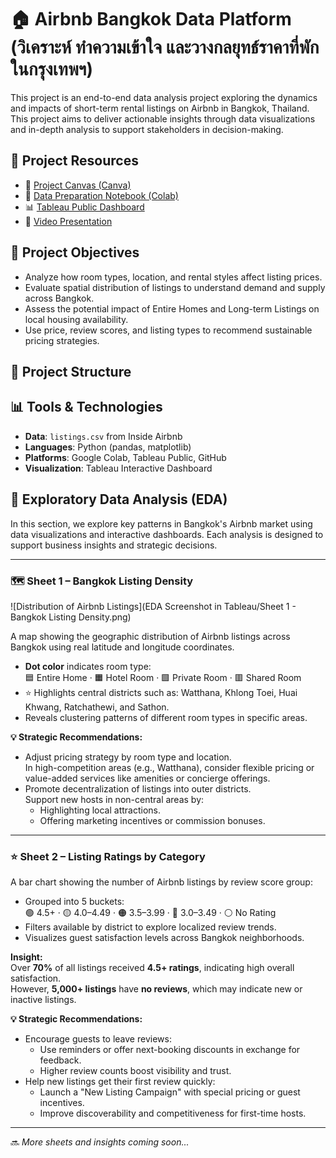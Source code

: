 # 🏠 Airbnb Bangkok Data Platform <br> (วิเคราะห์ ทำความเข้าใจ และวางกลยุทธ์ราคาที่พักในกรุงเทพฯ)

This project is an end-to-end data analysis project exploring the dynamics and impacts of short-term rental listings on Airbnb in Bangkok, Thailand. This project aims to deliver actionable insights through data visualizations and in-depth analysis to support stakeholders in decision-making.

## 🔗 Project Resources

- 📄 [Project Canvas (Canva)](https://www.canva.com/design/DAGmXjOI3l0/ziHAPmuQZ_6Li6dkWGW9RQ/edit?utm_content=DAGmXjOI3l0&utm_campaign=designshare&utm_medium=link2&utm_source=sharebutton)
- 🧮 [Data Preparation Notebook (Colab)](https://colab.research.google.com/drive/1-02Nbqbo4TElalLMlemI1xjEYGpQB7U3?usp=sharing)
- 📊 [Tableau Public Dashboard](https://your-tableau-link-here)
- 🎥 [Video Presentation](https://your-youtube-link-here)

## 📌 Project Objectives

- Analyze how room types, location, and rental styles affect listing prices.
- Evaluate spatial distribution of listings to understand demand and supply across Bangkok.
- Assess the potential impact of Entire Homes and Long-term Listings on local housing availability.
- Use price, review scores, and listing types to recommend sustainable pricing strategies.
  
## 📂 Project Structure

## 📊 Tools & Technologies

- **Data**: `listings.csv` from Inside Airbnb  
- **Languages**: Python (pandas, matplotlib)  
- **Platforms**: Google Colab, Tableau Public, GitHub  
- **Visualization**: Tableau Interactive Dashboard
  
## 🧭 Exploratory Data Analysis (EDA)

In this section, we explore key patterns in Bangkok's Airbnb market using data visualizations and interactive dashboards. Each analysis is designed to support business insights and strategic decisions.

---

### 🗺️ Sheet 1 – Bangkok Listing Density

![Distribution of Airbnb Listings](EDA Screenshot in Tableau/Sheet 1 - Bangkok Listing Density.png)

A map showing the geographic distribution of Airbnb listings across Bangkok using real latitude and longitude coordinates.

- **Dot color** indicates room type:  
  🟦 Entire Home · 🟧 Hotel Room · 🟩 Private Room · 🟥 Shared Room  
- ⭐ Highlights central districts such as: Watthana, Khlong Toei, Huai Khwang, Ratchathewi, and Sathon.
- Reveals clustering patterns of different room types in specific areas.

**💡 Strategic Recommendations:**

- Adjust pricing strategy by room type and location.  
  In high-competition areas (e.g., Watthana), consider flexible pricing or value-added services like amenities or concierge offerings.
- Promote decentralization of listings into outer districts.  
  Support new hosts in non-central areas by:
  - Highlighting local attractions.
  - Offering marketing incentives or commission bonuses.

---

### ⭐ Sheet 2 – Listing Ratings by Category

A bar chart showing the number of Airbnb listings by review score group:

- Grouped into 5 buckets:  
  🟢 4.5+ · 🟡 4.0–4.49 · 🟠 3.5–3.99 · 🔴 3.0–3.49 · ⚪ No Rating
- Filters available by district to explore localized review trends.
- Visualizes guest satisfaction levels across Bangkok neighborhoods.

**Insight:**  
Over **70%** of all listings received **4.5+ ratings**, indicating high overall satisfaction.  
However, **5,000+ listings** have **no reviews**, which may indicate new or inactive listings.

**💡 Strategic Recommendations:**

- Encourage guests to leave reviews:  
  - Use reminders or offer next-booking discounts in exchange for feedback.
  - Higher review counts boost visibility and trust.
- Help new listings get their first review quickly:
  - Launch a "New Listing Campaign" with special pricing or guest incentives.
  - Improve discoverability and competitiveness for first-time hosts.

---

🔜 _More sheets and insights coming soon..._
